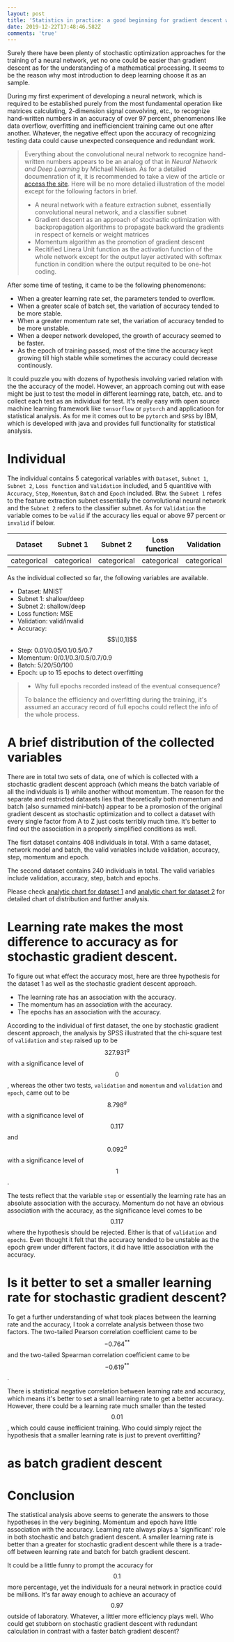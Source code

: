 ```yaml
---
layout: post
title: 'Statistics in practice: a good beginning for gradient descent wins half'
date: 2019-12-22T17:48:46.582Z
comments: 'true'
---
```

Surely there have been plenty of stochastic optimization approaches for the training of a neural network, yet no one could be easier than gradient descent as for the understanding of a mathematical processing. It seems to be the reason why most introduction to deep learning choose it as an sample.

During my first experiment of developing a neural network, which is required to be established purely from the most fundamental operation like matrices calculating, 2-dimension signal convolving, etc., to recognize hand-written numbers in an accuracy of over 97 percent, phenomenons like data overflow, overfitting and inefficiencient training came out one after another. Whatever, the negative effect upon the accuracy of recognizing testing data could cause unexpected consequence and redundant work.

> Everything about the convolutional neural network to recognize hand-written numbers appears to be an analog of that in *Neural Network and Deep Learning* by Michael Nielsen. As for a detailed documenration of it, it is recommended to take a view of the article or [access the site](neuralnetworkanddeeplearning.com). Here will be no more detalied illustration of the model except for the following factors in brief.
>
> * A neural network with a feature extraction subnet, essentially convolutional neural network, and a classifier subnet
> * Gradient descent as an approach of stochastic optimization with backpropagation algorithms to propagate backward the gradients in respect of kernels or weight matrices
> * Momentum algorithm as the promotion of gradient descent
> * Recitified Linera Unit function as the activation function of the whole network except for the output layer activated with softmax function in condition where the output requited to be one-hot coding.

After some time of testing, it came to be the following phenomenons:

* When a greater learning rate set, the parameters tended to overflow.
* When a greater scale of batch set, the variation of accuracy tended to be more stable.
* When a greater momentum rate set, the variation of accuracy tended to be more unstable.
* When a deeper network developed, the growth of accuracy seemed to be faster.
* As the epoch of training passed, most of the time the accuracy kept growing till high stable while sometimes the accuracy could decrease continously.

It could puzzle you with dozens of hypothesis involving varied relation with the the accuracy of the model. However, an approach coming out with ease might be just to test the model in different learningg rate, batch, etc. and to collect each test as an individual for test. It's really easy with open source machine learning framework like `tensorflow` or `pytorch` and applicatioon for statistical analysis. As for me it comes out to be `pytorch` and `SPSS` by IBM, which is developed with java and provides full functionality for statistical analysis.

# Individual

The individual contains 5 categorical variables with `Dataset`, `Subnet 1`, `Subnet 2`, `Loss function` and `Validation` included, and 5 quantitive with `Accuracy`, `Step`, `Momentum`, `Batch` and `Epoch` included. Btw. the `Subnet 1` refes to the feature extraction subnet essentially the convolutional neural network and the `Subnet 2` refers to the classifier subnet. As for `Validation` the variable comes to be `valid` if the accuracy lies equal or above 97 percent or `invalid` if below.

| Dataset     | Subnet 1    | Subnet 2    | Loss function | Validation  | Accuracy   | Step       | Momentum   | Batch      | Epoch      |
| ----------- | ----------- | ----------- | ------------- | ----------- | ---------- | ---------- | ---------- | ---------- | ---------- |
| categorical | categorical | categorical | categorical   | categorical | quantitive | quantitive | quantitive | quantitive | quantitive |

As the individual collected so far, the following variables are available.

* Dataset: MNIST
* Subnet 1: shallow/deep
* Subnet 2: shallow/deep
* Loss function: MSE
* Validation: valid/invalid
* Accuracy: $$\[0,1]$$
* Step: 0.01/0.05/0.1/0.5/0.7
* Momentum: 0/0.1/0.3/0.5/0.7/0.9
* Batch: 5/20/50/100
* Epoch: up to 15 epochs to detect overfitting

> * Why full epochs recorded instead of the eventual consequence?
>
> To balance the efficiency and overfitting during the training, it's assumed an accuracy record of full epochs could reflect the info of the whole process.

# A brief distribution of the collected variables

There are in total two sets of data, one of which is collected with a stochastic gradient descent approach (which means  the batch variable of all the individuals is 1) while another without momentum. The reason for the separate and restricted datasets lies that theoretically both momentum and batch (also surnamed mini-batch) appear to be a promosion of the original gradient descent as stochastic optimization and to collect a dataset with every single factor from A to Z just costs terribly much time. It's better to find out the association in a properly simplified conditions as well. 

The fisrt dataset contains 408 individuals in total. With a same dataset, network model and batch, the valid variables include validation,  accuracy, step, momentum and epoch.

The second dataset contains 240 individuals in total. The valid variables include validation, accuracy, step, batch and epochs.

Please check [analytic chart for dataset 1](https://riumin.net/assets/uploads/dataset1.htm) and [analytic chart for dataset 2](https://riumin.net/assets/uploads/dataset2.htm) for detailed chart of distribution and further analysis.

# Learning rate  makes the most difference to accuracy as for stochastic gradient descent.

To figure out what effect the accuracy most, here are three hypothesis for the dataset 1 as well as the stochastic gradient descent approach.

- The learning rate has an association with the accuracy.
- The momentum has an association with the accuracy.
- The epochs has an association with the accuracy.

According to the individual of first dataset, the one by stochastic gradient descent approach, the analysis by SPSS illustrated that the chi-square test of `validation` and `step` raised up to be $$327.931^{a}$$ with a significance level of $$0$$, whereas the other two tests, `validation` and `momentum` and `validation` and `epoch`, came out to be $$8.798^{a}$$ with a significance level of $$0.117$$ and $$0.092^{a}$$ with a significance level of $$1$$.

The tests reflect that the variable `step` or essentially the learning rate has an absolute association with the accuracy. Momentum do not have an obvious association with the accuracy,  as the significance level comes to be $$0.117$$ where the hypothesis should be rejected. Either is that of `validation` and `epochs`. Even thought it felt that the accuracy tended to be unstable as the epoch grew under different factors, it did have little association with the accuracy.

# Is it better to set a smaller learning rate for stochastic gradient descent?

To get a further understanding of what took places between the learning rate and the accuracy, I took a correlate analysis between those two factors. The two-tailed Pearson correlation coefficient came to be $$-0.764^{**}$$ and the two-tailed Spearman correlation coefficient came to be $$-0.619^{**}$$.

There is statistical negative correlation between learning rate and accuracy, which means it's better to set a small learning rate to get a better accuracy. However, there could be a learning rate much smaller than the tested $$0.01$$, which could cause  inefficient training. Who could simply reject the hypothesis that a smaller learning rate is just to prevent overfitting?

# as batch gradient descent

# Conclusion

The statistical analysis above seems to generate the answers to those hypotheses in the very begining. Momentum and epoch have little association with the  accuracy. Learning rate always plays a \'significant' role in both stochastic and batch gradient descent. A smaller learning rate is better than a greater for stochastic gradient descent while there is a trade-off between learning rate and batch for batch gradient descent.

It could be a little funny to prompt the accuracy for $$0.1$$ more percentage, yet the individuals for a neural network in practice could be millions. It's far away enough to achieve an accuracy of $$0.97$$ outside of laboratory. Whatever, a littler more efficiency plays well. Who could get stubborn on  stochastic gradient descent with redundant  calculation in contrast with a faster batch gradient descent?
